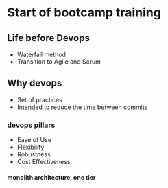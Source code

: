 # Start of bootcamp training
## Life before Devops
- Waterfall method
- Transition to Agile and Scrum
## Why devops
- Set of practices
- Intended to reduce the time between commits
### devops pillars
- Ease of Use
- Flexibility
- Robustness
- Cost Effectiveness
#### monolith architecture, one tier